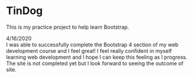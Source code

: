 # TinDog
This is my practice project to help learn Bootstrap.

4/16/2020 <br>
I was able to successfully complete the Bootstrap 4 section of my web development course and I feel great! I feel really confident in myself learning web development and I hope I can keep this feeling as I progress. The site is not completed yet but I look forward to seeing the outcome of site.  


